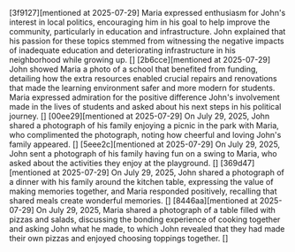 [3f9127][mentioned at 2025-07-29] Maria expressed enthusiasm for John's interest in local politics, encouraging him in his goal to help improve the community, particularly in education and infrastructure. John explained that his passion for these topics stemmed from witnessing the negative impacts of inadequate education and deteriorating infrastructure in his neighborhood while growing up. []
[2b6cce][mentioned at 2025-07-29] John showed Maria a photo of a school that benefited from funding, detailing how the extra resources enabled crucial repairs and renovations that made the learning environment safer and more modern for students. Maria expressed admiration for the positive difference John's involvement made in the lives of students and asked about his next steps in his political journey. []
[00ee29][mentioned at 2025-07-29] On July 29, 2025, John shared a photograph of his family enjoying a picnic in the park with Maria, who complimented the photograph, noting how cheerful and loving John's family appeared. []
[5eee2c][mentioned at 2025-07-29] On July 29, 2025, John sent a photograph of his family having fun on a swing to Maria, who asked about the activities they enjoy at the playground. []
[369d47][mentioned at 2025-07-29] On July 29, 2025, John shared a photograph of a dinner with his family around the kitchen table, expressing the value of making memories together, and Maria responded positively, recalling that shared meals create wonderful memories. []
[8446aa][mentioned at 2025-07-29] On July 29, 2025, Maria shared a photograph of a table filled with pizzas and salads, discussing the bonding experience of cooking together and asking John what he made, to which John revealed that they had made their own pizzas and enjoyed choosing toppings together. []
